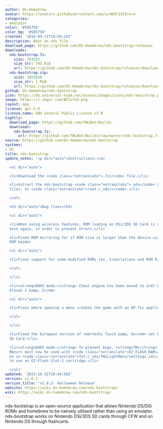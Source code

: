 ```yaml
---
author: DS-Homebrew
avatar: https://avatars.githubusercontent.com/u/46971470?v=4
categories:
- emulator
color: '#585758'
color_bg: '#585758'
created: '2016-09-11T19:50:26Z'
description: Boot an nds file
download_page: https://github.com/DS-Homebrew/nds-bootstrap/releases
downloads:
  nds-bootstrap.7z:
    size: 763555
    size_str: 745 KiB
    url: https://github.com/DS-Homebrew/nds-bootstrap/releases/download/v1.0.2/nds-bootstrap.7z
  nds-bootstrap.zip:
    size: 1853636
    size_str: 1 MiB
    url: https://github.com/DS-Homebrew/nds-bootstrap/releases/download/v1.0.2/nds-bootstrap.zip
github: DS-Homebrew/nds-bootstrap
icon: https://db.universal-team.net/assets/images/icons/nds-bootstrap.png
image: https://i.imgur.com/BFIu7xX.png
layout: app
license: gpl-3.0
license_name: GNU General Public License v3.0
nightly:
  download_page: https://github.com/TWLBot/Builds
  downloads:
    nds-bootstrap.7z:
      url: https://github.com/TWLBot/Builds/raw/master/nds-bootstrap.7z
source: https://github.com/DS-Homebrew/nds-bootstrap
systems:
- DS
title: nds-bootstrap
update_notes: '<p dir="auto">Instructions:</p>

  <ol dir="auto">

  <li>Download the <code class="notranslate">.7z</code> file.</li>

  <li>Extract the nds-bootstrap <code class="notranslate">.nds</code> and <code class="notranslate">.ver</code>
  files, to <code class="notranslate">root:/_nds/</code>.</li>

  </ol>

  <h3 dir="auto">Bug fixes</h3>

  <ul dir="auto">

  <li>When using wireless features, ROM loading on DSi/3DS SD Card is now slowed down
  once again, in order to prevent errors.</li>

  <li>Fixed ROM mirroring for if ROM size is larger than the device size set in the
  ROM header.

  <ul dir="auto">

  <li>Fixes support for some modified ROMs (ex. translations and ROM hacks).</li>

  </ul>

  </li>

  <li><strong>B4DS mode:</strong> Cheat engine has been moved to arm7 WRAM for <em>Inazuma
  Eleven 1 &amp; 2</em>.

  <ul dir="auto">

  <li>Fixes where opening a menu crashes the game with an AP-fix applied.</li>

  </ul>

  </li>

  <li>Fixed the European version of <em>Yoshi Touch &amp; Go</em> not booting on DSi/3DS
  SD Card.</li>

  <li><strong>B4DS mode:</strong> To prevent bugs, <strong>TW</strong>i<strong>L</strong>ight
  Menu++ must now be used with <code class="notranslate">EZ_FLASH_RAM</code> turned
  on in <code class="notranslate">fat:/_nds/TWiLightMenu/settings.ini</code>, in order
  to use an EZ-Flash Slot-2 cartridge.</li>

  </ul>'
updated: '2023-10-31T18:44:58Z'
version: v1.0.2
version_title: 'v1.0.2: Halloween Release'
website: https://wiki.ds-homebrew.com/nds-bootstrap/
wiki: https://wiki.ds-homebrew.com/nds-bootstrap/
---
```

nds-bootstrap is an open-source application that allows Nintendo DS/DSi ROMs and homebrew to be natively utilised rather than using an emulator. nds-bootstrap works on Nintendo DSi/3DS SD cards through CFW and on Nintendo DS through flashcarts.